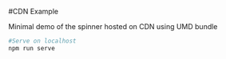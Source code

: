 #CDN Example

Minimal demo of the spinner hosted on CDN using UMD bundle

```sh
#Serve on localhost
npm run serve

```
